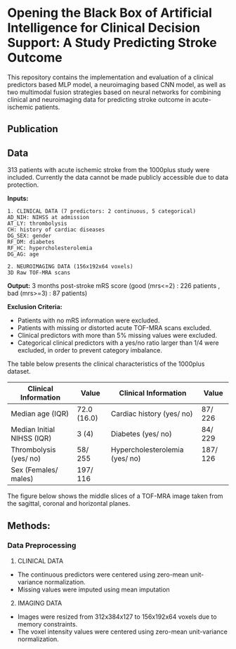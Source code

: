 # Opening the Black Box of Artificial Intelligence for Clinical Decision Support: A Study Predicting Stroke Outcome 

This repository contains the implementation and evaluation of a clinical predictors based MLP model, a neuroimaging based CNN model, as well as two multimodal fusion strategies based on neural networks for combining clinical and neuroimaging data for predicting stroke outcome in acute-ischemic patients.

## Publication


## Data
313 patients with acute ischemic stroke from the 1000plus study were included. Currently the data cannot be made publicly accessible due to data protection.

__Inputs:__ 

    1. CLINICAL DATA (7 predictors: 2 continuous, 5 categorical)
    AD_NIH: NIHSS at admission
    AT_LY: thrombolysis
    CH: history of cardiac diseases
    DG_SEX: gender
    RF_DM: diabetes
    RF_HC: hypercholesterolemia
    DG_AG: age
    
    2. NEUROIMAGING DATA (156x192x64 voxels)
    3D Raw TOF-MRA scans


__Output:__ 3 months post-stroke mRS score (good (mrs<=2) : 226 patients , bad (mrs>=3) : 87 patients)

__Exclusion Criteria:__

* Patients with no mRS information were excluded.
* Patients with missing or distorted acute TOF-MRA scans excluded.
* Clinical predictors with more than 5% missing values were excluded.
* Categorical clinical predictors with a yes/no ratio larger than 1/4 were excluded, in order to prevent category imbalance.                               

The table below presents the clinical characteristics of the 1000plus dataset.

| Clinical Information             | Value       | Clinical Information           | Value    | 
|----------------------------------|-------------|--------------------------------|----------|
| Median age (IQR)                 | 72.0 (16.0) | Cardiac history (yes/ no)      | 87/ 226  | 
| Median Initial NIHSS (IQR)       | 3 (4)       | Diabetes (yes/ no)             | 84/ 229  | 
| Thrombolysis (yes/ no)           | 58/ 255     | Hypercholesterolemia (yes/ no) | 187/ 126 |  
| Sex (Females/ males)             | 197/ 116    | 								                |          |

The figure below shows the middle slices of a TOF-MRA image taken from the sagittal, coronal and horizontal planes.


## Methods:

### Data Preprocessing
1. CLINICAL DATA
* The continuous predictors were centered using zero-mean unit-variance normalization.
* Missing values were imputed using mean imputation
2. IMAGING DATA
* Images were resized from 312x384x127 to 156x192x64 voxels due to memory constraints.  
* The voxel intensity values were centered using zero-mean unit-variance normalization.
